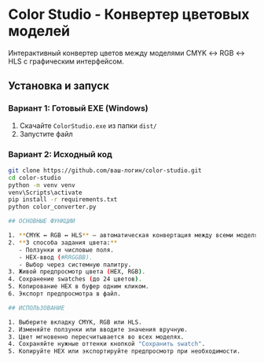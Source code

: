 # Color Studio - Конвертер цветовых моделей

Интерактивный конвертер цветов между моделями CMYK ↔ RGB ↔ HLS с графическим интерфейсом.

## Установка и запуск

### Вариант 1: Готовый EXE (Windows)
1. Скачайте `ColorStudio.exe` из папки `dist/`
2. Запустите файл

### Вариант 2: Исходный код
```bash
git clone https://github.com/ваш-логин/color-studio.git
cd color-studio
python -m venv venv
venv\Scripts\activate
pip install -r requirements.txt
python color_converter.py

## ОСНОВНЫЕ ФУНКЦИИ

1. **CMYK ↔ RGB ↔ HLS** — автоматическая конвертация между всеми моделями.
2. **3 способа задания цвета:**
   - Ползунки и числовые поля.
   - HEX-ввод (#RRGGBB).
   - Выбор через системную палитру.
3. Живой предпросмотр цвета (HEX, RGB).
4. Сохранение swatches (до 24 цветов).
5. Копирование HEX в буфер одним кликом.
6. Экспорт предпросмотра в файл.

## ИСПОЛЬЗОВАНИЕ

1. Выберите вкладку CMYK, RGB или HLS.
2. Изменяйте ползунки или вводите значения вручную.
3. Цвет мгновенно пересчитывается во всех моделях.
4. Сохраняйте нужные оттенки кнопкой "Сохранить swatch".
5. Копируйте HEX или экспортируйте предпросмотр при необходимости.
